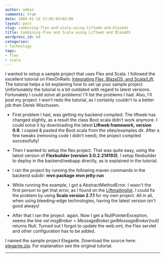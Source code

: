 ```yaml
---
author: admin
comments: true
date: 2009-01-18 17:05:03+02:00
layout: post
slug: combining-flex-and-scala-using-liftweb-and-blazeds
title: Combining Flex and Scala using Liftweb and BlazeDS
wordpress_id: 64
categories:
- Technology
tags:
- flex
- scala
---
```


I wanted to setup a sample project that uses Flex and Scala. I followed the excellent tutorial on FlexOnRails: [Integrating Flex, BlazeDS, and Scala/Lift](http://flexonrails.net/?p=103). The tutorial helps a lot explaining how to set up your sample project. Unfortunately the tutorial is a bit outdated with regard to latest versions. Fortunately I could solve all problems! I'll list the problems I had. Also, I'll post my project. I won't redo the tutorial, as I certainly couldn't to a better job then Derek Wischusen.



	
  * First problem I had, was getting my backend compiled. The liftweb has changed slightly, as a result the class Boot.scala didn't work anymore. I could solve it by downloading the latest **Liftweb framework, version 0.9**. I copied & pasted the Boot.scala from the sites/examples dir. After a few tweaks (removing code I didn't need), the project compiled successfully!

	
  * Then I wanted to setup the flex project. That was quite easy, using the latest version of **Flexbuilder (version 3.0.2.214193)**.
I setup flexbuilder to deploy in the backend/webapp directly, as is explained in the tutorial.

	
  * I ran the project by running the following maven commands in the backend subdir:
**mvn package**
**mvn jetty:run**

	
  * While running the example, I got a AbstractMethodError. I wasn't the first person to get that error, as I found on the [Liftmailinglist](http://markmail.org/message/sllcgvhebbp3nzbw#query:java.lang.AbstractMethodError%3A%20net.liftweb.http.SessionMaster%24.mailbox_%24eq(Lscala%2Factors%2FMessageQueue%3B)+page:1+mid:v5y2777ssl4mmqfq+state:results). I could fix the problem by using **Scala version 2.7.1** for my own project. All in all, when using bleeding-edge technologies, having the latest version isn't good always!

	
  * After that I ran the project  again. Now I get a NullPointerException, seems the line _val msgBroker = MessageBroker.getMessageBroker(null)_ returns Null.
Turned out I forgot to update the web.xml, the Flex servlet and other configuration has to be added.


I named the sample project Elegante. Download the source here: [elegante.zip](/wp-content/uploads/2009/01/elegante.zip). For explanation see the original tutorial.


* * *




